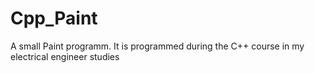 # Cpp_Paint

A small Paint programm. It is programmed during the C++ course in my electrical engineer studies

